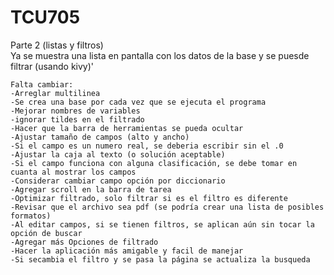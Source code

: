 # TCU705
Parte 2 (listas y filtros)    
    Ya se muestra una lista en pantalla con los datos de la base y se puesde filtrar (usando kivy)'

    Falta cambiar:
    -Arreglar multilinea
    -Se crea una base por cada vez que se ejecuta el programa
    -Mejorar nombres de variables
    -ignorar tildes en el filtrado
    -Hacer que la barra de herramientas se pueda ocultar
    -Ajustar tamaño de campos (alto y ancho)
    -Si el campo es un numero real, se deberia escribir sin el .0
    -Ajustar la caja al texto (o solución aceptable)
    -Si el campo funciona con alguna clasificación, se debe tomar en cuanta al mostrar los campos
    -Considerar cambiar campo opción por diccionario
    -Agregar scroll en la barra de tarea    
    -Optimizar filtrado, solo filtrar si es el filtro es diferente
    -Revisar que el archivo sea pdf (se podría crear una lista de posibles formatos)
    -Al editar campos, si se tienen filtros, se aplican aún sin tocar la opción de buscar
    -Agregar más Opciones de filtrado
    -Hacer la aplicación más amigable y facil de manejar
    -Si secambia el filtro y se pasa la página se actualiza la busqueda